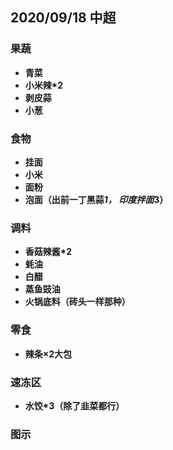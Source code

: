 
## 2020/09/18 中超
### 果蔬
* **青菜**
* **小米辣*2**
* **剥皮蒜**
* **小葱**


### 食物
* **挂面**
* **小米**
* **面粉**   
* **泡面（出前一丁黑蒜*1， 印度拌面*3）**


### 调料
* **香菇辣酱*2**
* **蚝油**
* **白醋**
* **蒸鱼豉油**
* **火锅底料（砖头一样那种）**


### 零食
* **辣条×2大包**


### 速冻区
* **水饺*3（除了韭菜都行）**



### 图示 


